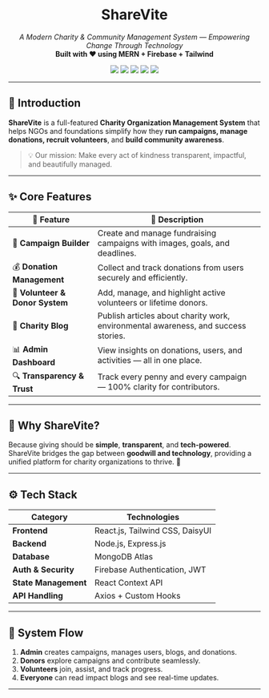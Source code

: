 <h1 align="center"> ShareVite</h1>
<p align="center">
  <i>A Modern Charity & Community Management System — Empowering Change Through Technology</i><br/>
  <strong>Built with ❤️ using MERN + Firebase + Tailwind</strong>
</p>

<p align="center">
  <img src="https://img.shields.io/badge/React-18-blue?logo=react" />
  <img src="https://img.shields.io/badge/TailwindCSS-v3-38BDF8?logo=tailwindcss" />
  <img src="https://img.shields.io/badge/Node.js-Express-339933?logo=node.js" />
  <img src="https://img.shields.io/badge/MongoDB-Atlas-green?logo=mongodb" />
  <img src="https://img.shields.io/badge/License-MIT-yellow" />
</p>

---

## 🚀 Introduction

**ShareVite** is a full-featured **Charity Organization Management System** that helps NGOs and foundations simplify how they **run campaigns, manage donations, recruit volunteers**, and **build community awareness**.

> 💡 Our mission: Make every act of kindness transparent, impactful, and beautifully managed.

---

## ✨ Core Features

| 🌟 Feature | 💬 Description |
|-------------|----------------|
| 🧾 **Campaign Builder** | Create and manage fundraising campaigns with images, goals, and deadlines. |
| 💰 **Donation Management** | Collect and track donations from users securely and efficiently. |
| 🙌 **Volunteer & Donor System** | Add, manage, and highlight active volunteers or lifetime donors. |
| 📰 **Charity Blog** | Publish articles about charity work, environmental awareness, and success stories. |
| 📊 **Admin Dashboard** | View insights on donations, users, and activities — all in one place. |
| 🔍 **Transparency & Trust** | Track every penny and every campaign — 100% clarity for contributors. |

---

## 🧠 Why ShareVite?

Because giving should be **simple**, **transparent**, and **tech-powered**.  
ShareVite bridges the gap between **goodwill and technology**, providing a unified platform for charity organizations to thrive. 🌱

---

## ⚙️ Tech Stack

| Category | Technologies |
|-----------|---------------|
| **Frontend** | React.js, Tailwind CSS, DaisyUI |
| **Backend** | Node.js, Express.js |
| **Database** | MongoDB Atlas |
| **Auth & Security** | Firebase Authentication, JWT |
| **State Management** | React Context API |
| **API Handling** | Axios + Custom Hooks | 

---

## 🧩 System Flow

1. **Admin** creates campaigns, manages users, blogs, and donations.  
2. **Donors** explore campaigns and contribute seamlessly.  
3. **Volunteers** join, assist, and track progress.  
4. **Everyone** can read impact blogs and see real-time updates.

--- 

